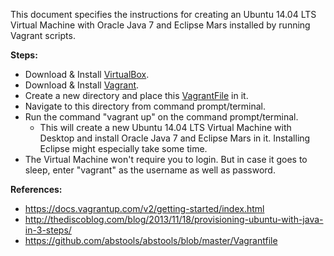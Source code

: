 This document specifies the instructions for creating an Ubuntu 14.04 LTS Virtual Machine with Oracle Java 7 and Eclipse Mars installed by running Vagrant scripts.<br/>

<b>Steps:</b>

* Download & Install [VirtualBox](https://www.virtualbox.org/wiki/Downloads).<br/>
* Download & Install [Vagrant](https://www.vagrantup.com/downloads.html).<br/>
* Create a new directory and place this [VagrantFile]() in it.<br/>
* Navigate to this directory from command prompt/terminal.<br/>
* Run the command "vagrant up" on the command prompt/terminal.<br/>
  * This will create a new Ubuntu 14.04 LTS Virtual Machine with Desktop and install Oracle Java 7 and Eclipse Mars in it. Installing Eclipse might especially take some time.<br/>
* The Virtual Machine won't require you to login. But in case it goes to sleep, enter "vagrant" as the username as well as password.<br/>

<b>References:</b>

* https://docs.vagrantup.com/v2/getting-started/index.html
* http://thediscoblog.com/blog/2013/11/18/provisioning-ubuntu-with-java-in-3-steps/
* https://github.com/abstools/abstools/blob/master/Vagrantfile
